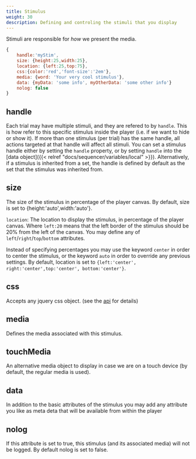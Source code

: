 ```yaml
---
title: Stimulus
weight: 30
description: Defining and controling the stimuli that you display
---
```


Stimuli are responsible for *how* we present the media.


```javascript
{
    handle:'myStim',
    size: {height:25,width:25},
    location: {left:25,top:75},
    css:{color:'red','font-size':'2em'},
    media: {word: 'Your very cool stimulus'},
    data: {myData: 'some info', myOtherData: 'some other info'}
    nolog: false
}
```

## handle
Each trial may have multiple stimuli, and they are refered to by `handle`.
This is how refer to this specific stimulus inside the player (i.e. if we want to hide or show it). 
If more than one stimulus (per trial) has the same handle, all actions targeted at that handle will affect all stimuli.
You can set a stimulus handle either by setting the `handle` property, or by setting `handle` into the [data object]({{< relref "docs/sequencer/variables/local" >}}).
Alternatively, if a stimulus is inherited from a set, the handle is defined by default as the set that the stimulus was inherited from.

## size
The size of the stimulus in percentage of the player canvas. By default, size is set to {height:'auto',width:'auto'}.

`location`:
The location to display the stimulus, in percentage of the player canvas. Where `left:20` means that the left border of the stimulus should be 20% from the left of the canvas. You may define any of `left`/`right`/`top`/`bottom` attributes.

Instead of specifying percentages you may use the keyword `center` in order to center the stimulus, or the keyword `auto` in order to override any previous settings.
By default, location is set to `{left:'center', right:'center',top:'center', bottom:'center'}`.

## css
Accepts any jquery css object. (see the [api](http://api.jquery.com/css/) for details)

## media
Defines the media associated with this stimulus.

## touchMedia
An alternative media object to display in case we are on a touch device (by default, the regular media is used).

## data
In addition to the basic attributes of the stimulus you may add any attribute you like as meta deta that will be available from within the player

## nolog
If this attribute is set to true, this stimulus (and its associated media) will not be logged.
By default nolog is set to false.

